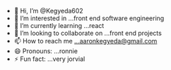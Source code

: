 - 👋 Hi, I’m @Kegyeda602
- 👀 I’m interested in ...front end software engineering
- 🌱 I’m currently learning ...react 
- 💞️ I’m looking to collaborate on ...front end projects
- 📫 How to reach me ...aaronkegyeda@gmail.com
- 😄 Pronouns: ...ronnie 
- ⚡ Fun fact: ...very jorvial 

<!---
Kegyeda602/Kegyeda602 is a ✨ special ✨ repository because its `README.md` (this file) appears on your GitHub profile.
You can click the Preview link to take a look at your changes.
--->
